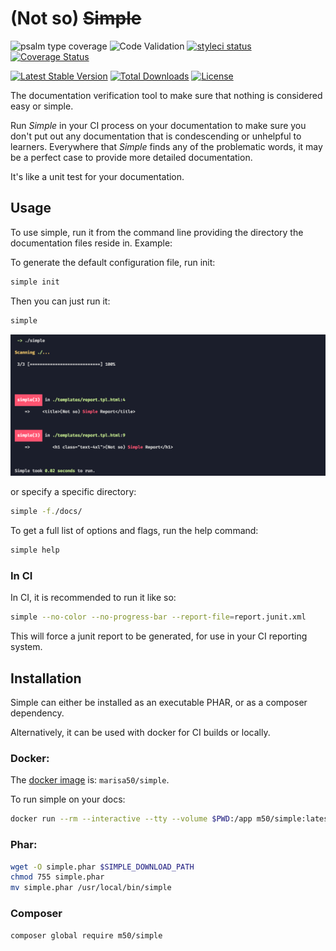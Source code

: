 # (Not so) ~~Simple~~
![psalm type coverage](https://shepherd.dev/github/m50/simple/coverage.svg)
![Code Validation](https://github.com/m50/simple/workflows/Code%20Validation/badge.svg)
[![styleci status](https://github.styleci.io/repos/238022831/shield)](https://github.styleci.io/repos/238022831)
[![Coverage Status](https://coveralls.io/repos/github/m50/simple/badge.svg?branch=trunk)](https://coveralls.io/github/m50/simple?branch=trunk)

[![Latest Stable Version](https://poser.pugx.org/m50/simple/v/stable)](https://packagist.org/packages/m50/simple)
[![Total Downloads](https://poser.pugx.org/m50/simple/downloads)](https://packagist.org/packages/m50/simple)
[![License](https://poser.pugx.org/m50/simple/license)](https://packagist.org/packages/m50/simple)

The documentation verification tool to make sure that nothing is considered easy or simple.

Run *Simple* in your CI process on your documentation to make sure you don't put
out any documentation that is condescending or unhelpful to learners. Everywhere
that *Simple* finds any of the problematic words, it may be a perfect case to
provide more detailed documentation.

It's like a unit test for your documentation.

## Usage

To use simple, run it from the command line providing the directory the documentation files reside in. Example:

To generate the default configuration file, run init:

```sh
simple init
```

Then you can just run it:

```sh
simple
```

![example image](imgs/example.png)

or specify a specific directory:

```sh
simple -f./docs/
```

To get a full list of options and flags, run the help command:

```sh
simple help
```

### In CI

In CI, it is recommended to run it like so:

```sh
simple --no-color --no-progress-bar --report-file=report.junit.xml
```

This will force a junit report to be generated, for use in your CI reporting system.

## Installation

Simple can either be installed as an executable PHAR, or as a composer dependency.

Alternatively, it can be used with docker for CI builds or locally.

### Docker:

The [docker image](https://hub.docker.com/r/marisa50/simple) is: `marisa50/simple`.

To run simple on your docs:

```sh
docker run --rm --interactive --tty --volume $PWD:/app m50/simple:latest
```

### Phar:

```sh
wget -O simple.phar $SIMPLE_DOWNLOAD_PATH
chmod 755 simple.phar
mv simple.phar /usr/local/bin/simple
```

### Composer

```sh
composer global require m50/simple
```
